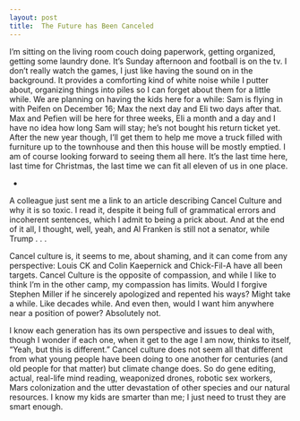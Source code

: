 ```yaml
---
layout: post
title:  The Future has Been Canceled
---
```

I’m sitting on the living room couch doing paperwork, getting organized, getting some laundry done. It’s Sunday afternoon and football is on the tv. I don’t really watch the games, I just like having the sound on in the background. It provides a comforting kind of white noise while I putter about, organizing things into piles so I can forget about them for a little while. We are planning on having the kids here for a while: Sam is flying in with Peifen on December 16; Max the next day and Eli two days after that. Max and Pefien will be here for three weeks, Eli a month and a day and I have no idea how long Sam will stay; he’s not bought his return ticket yet. After the new year though, I’ll get them to help me move a truck filled with furniture up to the townhouse and then this house will be mostly emptied. I am of course looking forward to seeing them all here. It’s the last time here, last time for Christmas, the last time we can fit all eleven of us in one place.

+

A colleague just sent me a link to an article describing Cancel Culture and why it is so toxic. I read it, despite it being full of grammatical errors and incoherent sentences, which I admit to being a prick about. And at the end of it all, I thought, well, yeah, and Al Franken is still not a senator, while Trump  . . .  

Cancel culture is, it seems to me, about shaming, and it can come from any perspective: Louis CK and Colin Kaepernick and Chick-Fil-A have all been targets. Cancel Culture is the opposite of compassion, and while I like to think I’m in the other camp, my compassion has limits. Would I forgive Stephen Miller if he sincerely apologized and repented his ways? Might take a while. Like decades while. And even then, would I want him anywhere near a position of power? Absolutely not.

I know each generation has its own perspective and issues to deal with, though I wonder if each one, when it get to the age I am now, thinks to itself, “Yeah, but this is different.” Cancel culture does not seem all that different from what young people have been doing to one another for centuries (and old people for that matter) but climate change does. So do gene editing, actual, real-life mind reading, weaponized drones, robotic sex workers, Mars colonization and the utter devastation of other species and our natural resources. I know my kids are smarter than me; I just need to trust they are smart enough.
